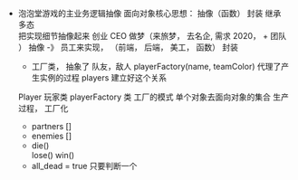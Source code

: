 - 泡泡堂游戏的主业务逻辑抽像 
  面向对象核心思想： 抽像（函数） 封装 继承 多态  
  把实现细节抽像起来 创业 
  CEO 做梦（来旅梦， 去名企, 需求 2020， + 团队  ）
  抽像  -》 员工来实现， （前端， 后端， 美工， 函数） 封装
  - 工厂类， 抽象了 队友，敌人 
  playerFactory(name, teamColor)  代理了产生实例的过程 
  players 建立好这个关系 

  Player 玩家类 
  playerFactory 类 工厂的模式 
  单个对象去面向对象的集合 生产过程， 工厂化
  - partners []
  - enemies []
  - die()  
    lose()
    win()
  - all_dead = true 只要判断一个
    

